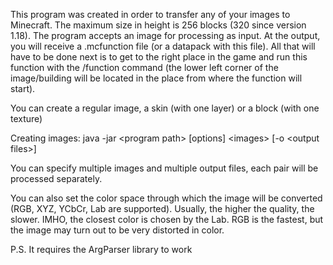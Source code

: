 This program was created in order to transfer any of your images to Minecraft.
The maximum size in height is 256 blocks (320 since version 1.18).
The program accepts an image for processing as input.
At the output, you will receive a .mcfunction file (or a datapack with this file).
All that will have to be done next is to get to the right place in the game
and run this function with the /function command (the lower left corner of the
image/building will be located in the place from where the function will start).

You can create a regular image, a skin (with one layer) or a block (with one texture)

Creating images:
java -jar &lt;program path&gt; [options] &lt;images&gt; [-o &lt;output files&gt;]

You can specify multiple images and multiple output files,
each pair will be processed separately.

You can also set the color space through which the image will be converted
(RGB, XYZ, YCbCr, Lab are supported). Usually, the higher the quality, the slower.
IMHO, the closest color is chosen by the Lab. RGB is the fastest, but the image
may turn out to be very distorted in color.

P.S. It requires the ArgParser library to work
